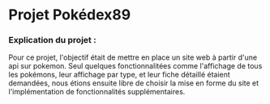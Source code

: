 # Projet Pokédex89

### Explication du projet :
Pour ce projet, l'objectif était de mettre en place un site web à partir d'une api sur pokemon.
Seul quelques fonctionnalitées comme l'affichage de tous les pokémons, leur affichage par type, et leur fiche détaillé étaient demandées, 
nous étions ensuite libre de choisir la mise en forme du site et l'implémentation de fonctionnalités supplémentaires.
